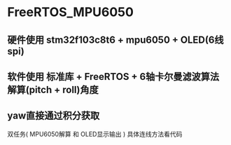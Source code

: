 # FreeRTOS_MPU6050
## 硬件使用 stm32f103c8t6 + mpu6050 + OLED(6线spi)
## 软件使用 标准库 + FreeRTOS + 6轴卡尔曼滤波算法解算(pitch + roll)角度
## yaw直接通过积分获取
双任务( MPU6050解算 和 OLED显示输出 )
具体连线方法看代码


